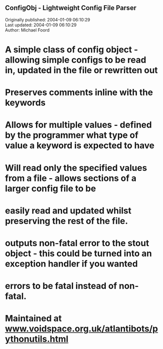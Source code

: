 ## ConfigObj - Lightweight Config File Parser  
Originally published: 2004-01-09 06:10:29  
Last updated: 2004-01-09 06:10:29  
Author: Michael Foord  
  
# A simple class of config object - allowing simple configs to be read in, updated in the file or rewritten out
# Preserves comments inline with the keywords
# Allows for multiple values - defined by the programmer what type of value a keyword is expected to have
# Will read only the specified values from a file - allows sections of a larger config file to be
# easily read and updated whilst preserving the rest of the file.
# outputs non-fatal error to the stout object - this could be turned into an exception handler if you wanted
# errors to be fatal instead of non-fatal.
#

# Maintained at www.voidspace.org.uk/atlantibots/pythonutils.html